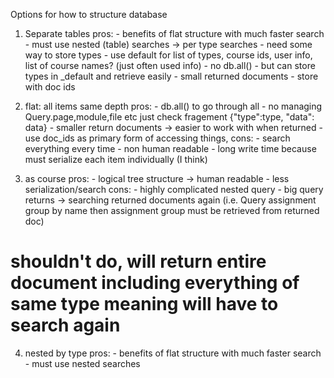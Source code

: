 Options for how to structure database

1. Separate tables
	pros:
		- benefits of flat structure with much faster search
		- must use nested (table) searches -> per type searches
				- need some way to store types
				- use default for list of types, course ids, user info, list of course names? (just often used info)
		- no db.all()
				- but can store types in _default and retrieve easily
		- small returned documents
		- store with doc ids

2. flat: all items same depth
	pros:
		- db.all() to go through all
		- no managing Query.page,module,file etc just check fragement {"type":type, "data": data}
		- smaller return documents -> easier to work with when returned
		- use doc_ids as primary form of accessing things, 
	cons:
		- search everything every time
		- non human readable
		- long write time because must serialize each item individually (I think)

3. as course
	pros:
		- logical tree structure -> human readable
		- less serialization/search
	cons:
		- highly complicated nested query
		- big query returns -> searching returned documents again (i.e. Query assignment group by name then assignment group must be retrieved from returned doc)

# shouldn't do, will return entire document including everything of same type meaning will have to search again
4. nested by type
	pros:
		- benefits of flat structure with much faster search
		- must use nested searches

